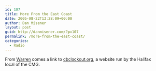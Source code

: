 ```yaml
---
id: 107
title: More From the East Coast
date: 2005-08-22T13:28:09+00:00
author: Dan Misener
layout: post
guid: http://danmisener.com/?p=107
permalink: /more-from-the-east-coast/
categories:
  - Radio
---
```

From [Warren](http://members.rennlist.org/warren) comes a link to [cbclockout.org](http://www.cbclockout.org/), a website run by the Halifax local of the CMG.
